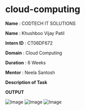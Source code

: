 # cloud-computing

**Name** : CODTECH IT SOLUTIONS

**Name** : Khushboo Vijay Patil

**Intern ID** : CT06DF672

**Domain** : Cloud Computing

**Duration** : 6 Weeks

**Mentor** : Neela Santosh

**Description of Task**

**OUTPUT**

![Image](https://github.com/user-attachments/assets/91140919-671e-48dc-b575-932340e570d6)
![Image](https://github.com/user-attachments/assets/7d70fbb8-f396-4b62-83fc-e056e1b13d14)
![Image](https://github.com/user-attachments/assets/aa4f2e0c-0b44-42a3-a210-8444ee4bd63e)
